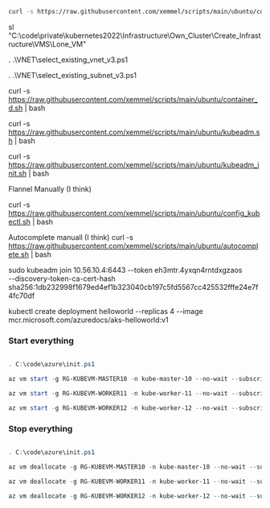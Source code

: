 

```bash
curl -s https://raw.githubusercontent.com/xemmel/scripts/main/ubuntu/container_d.sh | bash


```





sl "C:\code\private\kubernetes2022\Infrastructure\Own_Cluster\Create_Infrastructure\VMS\Lone_VM"



. .\VNET\select_existing_vnet_v3.ps1

. .\VNET\select_existing_subnet_v3.ps1




curl -s https://raw.githubusercontent.com/xemmel/scripts/main/ubuntu/container_d.sh | bash


curl -s https://raw.githubusercontent.com/xemmel/scripts/main/ubuntu/kubeadm.sh | bash


curl -s https://raw.githubusercontent.com/xemmel/scripts/main/ubuntu/kubeadm_init.sh | bash


Flannel Manually (I think)

curl -s https://raw.githubusercontent.com/xemmel/scripts/main/ubuntu/config_kubectl.sh | bash



Autocomplete manuall (I think)
curl -s https://raw.githubusercontent.com/xemmel/scripts/main/ubuntu/autocomplete.sh | bash

sudo kubeadm join 10.56.10.4:6443 --token eh3mtr.4yxqn4rntdxgzaos \
        --discovery-token-ca-cert-hash sha256:1db232998f1679ed4ef1b323040cb197c5fd5567cc425532fffe24e7f4fc70df
		
		


kubectl create deployment helloworld --replicas 4 --image mcr.microsoft.com/azuredocs/aks-helloworld:v1





### Start everything

```powershell

. C:\code\azure\init.ps1

az vm start -g RG-KUBEVM-MASTER10 -n kube-master-10 --no-wait --subscription $subid_intit_teachingtest

az vm start -g RG-KUBEVM-WORKER11 -n kube-worker-11 --no-wait --subscription $subid_intit_teachingtest

az vm start -g RG-KUBEVM-WORKER12 -n kube-worker-12 --no-wait --subscription $subid_intit_teachingtest

```

### Stop everything


```powershell

. C:\code\azure\init.ps1

az vm deallocate -g RG-KUBEVM-MASTER10 -n kube-master-10 --no-wait --subscription $subid_intit_teachingtest

az vm deallocate -g RG-KUBEVM-WORKER11 -n kube-worker-11 --no-wait --subscription $subid_intit_teachingtest

az vm deallocate -g RG-KUBEVM-WORKER12 -n kube-worker-12 --no-wait --subscription $subid_intit_teachingtest

```
